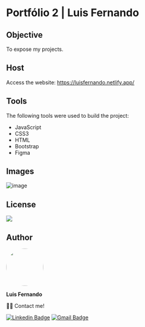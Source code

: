 # Portfólio 2 | Luis Fernando

## Objective

To expose my projects.

## Host

Access the website: https://luisfernando.netlify.app/
 
## Tools

The following tools were used to build the project:

- JavaScript
- CSS3
- HTML
- Bootstrap
- Figma

## Images

![image](https://user-images.githubusercontent.com/67171626/126706508-ebab9c53-2542-469f-bff9-aa415bbc087e.png)

## License
<img src="https://img.shields.io/github/license/luisfernandodass/doebrasil"/>

## Author

 <img style="border-radius: 50%;" src="https://avatars.githubusercontent.com/u/67171626?s=460&u=609fc063322b859752a5675bd4e17657e650a389&v=4" width="100px;" alt=""/>
 
 <b>Luis Fernando</b>
 
👋🏽 Contact me!

[![Linkedin Badge](https://img.shields.io/badge/-Luis-blue?style=flat-square&logo=Linkedin&logoColor=white&link=https://www.linkedin.com/in/luisfernando/)](https://www.linkedin.com/in/luisfernando/) 
[![Gmail Badge](https://img.shields.io/badge/-luisfernandodass@gmail.com-c14438?style=flat-square&logo=Gmail&logoColor=white&link=mailto:luisfernandodass@gmail.com)](mailto:luisfernandodass@gmail.com)
